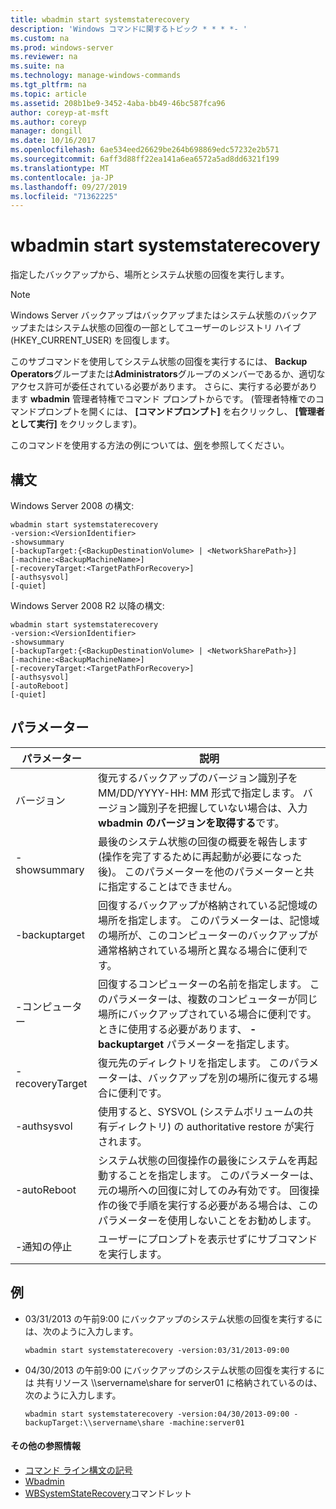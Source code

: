 ```yaml
---
title: wbadmin start systemstaterecovery
description: 'Windows コマンドに関するトピック * * * *- '
ms.custom: na
ms.prod: windows-server
ms.reviewer: na
ms.suite: na
ms.technology: manage-windows-commands
ms.tgt_pltfrm: na
ms.topic: article
ms.assetid: 208b1be9-3452-4aba-bb49-46bc587fca96
author: coreyp-at-msft
ms.author: coreyp
manager: dongill
ms.date: 10/16/2017
ms.openlocfilehash: 6ae534eed26629be264b698869edc57232e2b571
ms.sourcegitcommit: 6aff3d88ff22ea141a6ea6572a5ad8dd6321f199
ms.translationtype: MT
ms.contentlocale: ja-JP
ms.lasthandoff: 09/27/2019
ms.locfileid: "71362225"
---
```

# <a name="wbadmin-start-systemstaterecovery"></a>wbadmin start systemstaterecovery



指定したバックアップから、場所とシステム状態の回復を実行します。

> [!NOTE]
> Windows Server バックアップはバックアップまたはシステム状態のバックアップまたはシステム状態の回復の一部としてユーザーのレジストリ ハイブ (HKEY_CURRENT_USER) を回復します。

このサブコマンドを使用してシステム状態の回復を実行するには、 **Backup Operators**グループまたは**Administrators**グループのメンバーであるか、適切なアクセス許可が委任されている必要があります。 さらに、実行する必要があります **wbadmin** 管理者特権でコマンド プロンプトからです。 (管理者特権でのコマンドプロンプトを開くには、 **[コマンドプロンプト]** を右クリックし、 **[管理者として実行]** をクリックします)。

このコマンドを使用する方法の例については、[例](#BKMK_examples)を参照してください。

## <a name="syntax"></a>構文

Windows Server 2008 の構文:
```
wbadmin start systemstaterecovery
-version:<VersionIdentifier>
-showsummary
[-backupTarget:{<BackupDestinationVolume> | <NetworkSharePath>}]
[-machine:<BackupMachineName>]
[-recoveryTarget:<TargetPathForRecovery>]
[-authsysvol]
[-quiet]
```
Windows Server 2008 R2 以降の構文:
```
wbadmin start systemstaterecovery
-version:<VersionIdentifier>
-showsummary
[-backupTarget:{<BackupDestinationVolume> | <NetworkSharePath>}]
[-machine:<BackupMachineName>]
[-recoveryTarget:<TargetPathForRecovery>]
[-authsysvol]
[-autoReboot]
[-quiet]
```

## <a name="parameters"></a>パラメーター

|パラメーター|説明|
|---------|-----------|
|バージョン|復元するバックアップのバージョン識別子を MM/DD/YYYY-HH: MM 形式で指定します。 バージョン識別子を把握していない場合は、入力 **wbadmin のバージョンを取得する**です。|
|-showsummary|最後のシステム状態の回復の概要を報告します (操作を完了するために再起動が必要になった後)。 このパラメーターを他のパラメーターと共に指定することはできません。|
|-backuptarget|回復するバックアップが格納されている記憶域の場所を指定します。 このパラメーターは、記憶域の場所が、このコンピューターのバックアップが通常格納されている場所と異なる場合に便利です。|
|-コンピューター|回復するコンピューターの名前を指定します。 このパラメーターは、複数のコンピューターが同じ場所にバックアップされている場合に便利です。 ときに使用する必要があります、 **-backuptarget** パラメーターを指定します。|
|-recoveryTarget|復元先のディレクトリを指定します。 このパラメーターは、バックアップを別の場所に復元する場合に便利です。|
|-authsysvol|使用すると、SYSVOL (システムボリュームの共有ディレクトリ) の authoritative restore が実行されます。|
|-autoReboot|システム状態の回復操作の最後にシステムを再起動することを指定します。 このパラメーターは、元の場所への回復に対してのみ有効です。 回復操作の後で手順を実行する必要がある場合は、このパラメーターを使用しないことをお勧めします。|
|-通知の停止|ユーザーにプロンプトを表示せずにサブコマンドを実行します。|

## <a name="BKMK_examples"></a>例

- 03/31/2013 の午前9:00 にバックアップのシステム状態の回復を実行するには、次のように入力します。  
  ```
  wbadmin start systemstaterecovery -version:03/31/2013-09:00
  ```  
- 04/30/2013 の午前9:00 にバックアップのシステム状態の回復を実行するには 共有リソース \\\\servername\share for server01 に格納されているのは、次のように入力します。  
  ```
  wbadmin start systemstaterecovery -version:04/30/2013-09:00 -backupTarget:\\servername\share -machine:server01
  ```

#### <a name="additional-references"></a>その他の参照情報

-   [コマンド ライン構文の記号](command-line-syntax-key.md)
-   [Wbadmin](wbadmin.md)
-   [WBSystemStateRecovery](https://technet.microsoft.com/library/jj902449.aspx)コマンドレット